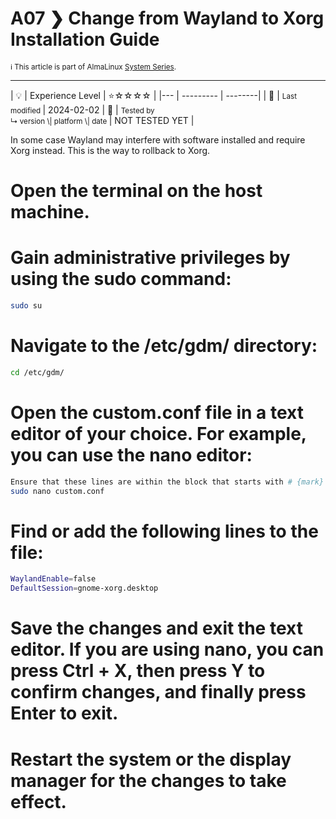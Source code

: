 # A07 ❯ Change from Wayland to Xorg Installation Guide
<small>ℹ️ This article is part of AlmaLinux [System Series](/series/).</small>
<hr>
| 💡 | Experience Level  | ⭐☆☆☆☆ |
|--- | --------- | --------|
| 📆 | <small>Last modified </small>| 2024-02-02
| 🔧 | <small>Tested by <br> ↳ version \| platform \| date </small>| NOT TESTED YET |

In some case Wayland may interfere with software installed and require Xorg instead. This is the way to rollback to Xorg.

# Open the terminal on the host machine.

# Gain administrative privileges by using the sudo command:
```Bash
sudo su
```

# Navigate to the /etc/gdm/ directory:
```Bash
cd /etc/gdm/
```

# Open the custom.conf file in a text editor of your choice. For example, you can use the nano editor:
```Bash
Ensure that these lines are within the block that starts with # {mark} ANSIBLE MANAGED BLOCK.
sudo nano custom.conf
```

# Find or add the following lines to the file:
```Bash
WaylandEnable=false
DefaultSession=gnome-xorg.desktop
```

# Save the changes and exit the text editor. If you are using nano, you can press Ctrl + X, then press Y to confirm changes, and finally press Enter to exit.

# Restart the system or the display manager for the changes to take effect.
